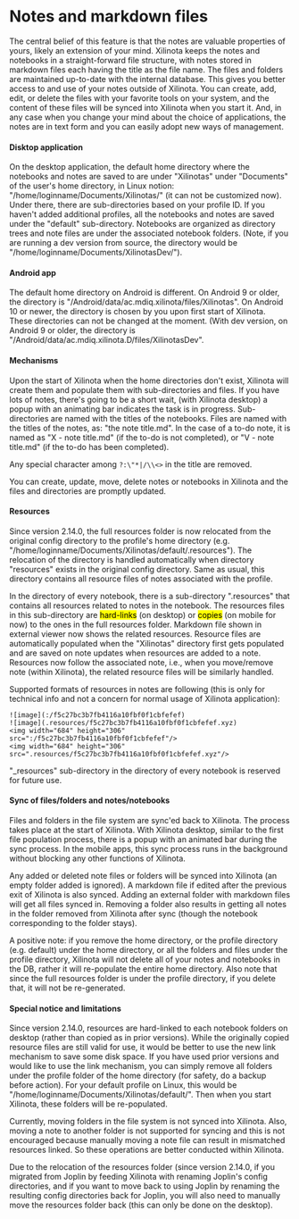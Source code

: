 # Notes and markdown files

The central belief of this feature is that the notes are valuable properties of yours, likely an extension of your mind.  Xilinota keeps the notes and notebooks in a straight-forward file structure, with notes stored in markdown files each having the title as the file name.  The files and folders are maintained up-to-date with the internal database.  This gives you better access to and use of your notes outside of Xilinota.  You can create, add, edit, or delete the files with your favorite tools on your system, and the content of these files will be synced into Xilinota when you start it.  And, in any case when you change your mind about the choice of applications, the notes are in text form and you can easily adopt new ways of management. 

#### Disktop application

On the desktop application, the default home directory where the notebooks and notes are saved to are under "Xilinotas" under "Documents" of the user's home directory, in Linux notion: "/home/loginname/Documents/Xilinotas/" (it can not be customized now). Under there, there are sub-directories based on your profile ID. If you haven't added additional profiles, all the notebooks and notes are saved under the "default" sub-directory. Notebooks are organized as directory trees and note files are under the associated notebook folders. (Note, if you are running a dev version from source, the directory would be "/home/loginname/Documents/XilinotasDev/").

#### Android app

The default home directory on Android is different. On Android 9 or older, the directory is "/Android/data/ac.mdiq.xilinota/files/Xilinotas". On Android 10 or newer, the directory is chosen by you upon first start of Xilinota. These directories can not be changed at the moment. (With dev version, on Android 9 or older, the directory is "/Android/data/ac.mdiq.xilinota.D/files/XilinotasDev".

#### Mechanisms

Upon the start of Xilinota when the home directories don't exist, Xilinota will create them and populate them with sub-directories and files. If you have lots of notes, there's going to be a short wait, (with Xilinota desktop) a popup with an animating bar indicates the task is in progress.  Sub-directories are named with the titles of the notebooks. Files are named with the titles of the notes, as: "the note title.md". In the case of a to-do note, it is named as "X - note title.md" (if the to-do is not completed), or "V - note title.md" (if the to-do has been completed).

Any special character among `?:\"*|/\\<>` in the title are removed.

You can create, update, move, delete notes or notebooks in Xilinota and the files and directories are promptly updated.

#### Resources

Since version 2.14.0, the full resources folder is now relocated from the original config directory to the profile's home directory (e.g. "/home/loginname/Documents/Xilinotas/default/.resources"). The relocation of the directory is handled automatically when directory "resources" exists in the original config directory. Same as usual, this directory contains all resource files of notes associated with the profile.

In the directory of every notebook, there is a sub-directory ".resources" that contains all resources related to notes in the notebook. The resources files in this sub-directory are <mark>hard-links</mark> (on desktop) or <mark>copies</mark> (on mobile for now) to the ones in the full resources folder.  Markdown file shown in external viewer now shows the related resources.  Resource files are automatically populated when the "Xilinotas" directory first gets populated and are saved on note updates when resources are added to a note.  Resources now follow the associated note, i.e., when you move/remove note (within Xilinota), the related resource files will be similarly handled.

Supported formats of resources in notes are following (this is only for technical info and not a concern for normal usage of Xilinota application):
```
![image](:/f5c27bc3b7fb4116a10fbf0f1cbfefef)
![image](.resources/f5c27bc3b7fb4116a10fbf0f1cbfefef.xyz)
<img width="684" height="306" src=":/f5c27bc3b7fb4116a10fbf0f1cbfefef"/>
<img width="684" height="306" src=".resources/f5c27bc3b7fb4116a10fbf0f1cbfefef.xyz"/>
```
"_resources" sub-directory in the directory of every notebook is reserved for future use.

#### Sync of files/folders and notes/notebooks

Files and folders in the file system are sync'ed back to Xilinota.  The process takes place at the start of Xilinota.  With Xilinota desktop, similar to the first file population process, there is a popup with an animated bar during the sync process.  In the mobile apps, this sync process runs in the background without blocking any other functions of Xilinota.

Any added or deleted note files or folders will be synced into Xilinota (an empty folder added is ignored). A markdown file if edited after the previous exit of Xilinota is also synced.  Adding an external folder with markdown files will get all files synced in.  Removing a folder also results in getting all notes in the folder removed from Xilinota after sync (though the notebook corresponding to the folder stays).

A positive note: if you remove the home directory, or the profile directory (e.g. default) under the home directory, or all the folders and files under the profile directory, Xilinota will not delete all of your notes and notebooks in the DB, rather it will re-populate the entire home directory.  Also note that since the full resources folder is under the profile directory, if you delete that, it will not be re-generated.

#### Special notice and limitations

Since version 2.14.0, resources are hard-linked to each notebook folders on desktop (rather than copied as in prior versions).  While the originally copied resource files are still valid for use, it would be better to use the new link mechanism to save some disk space.  If you have used prior versions and would like to use the link mechanism, you can simply remove all folders under the profile folder of the home directory (for safety, do a backup before action).  For your default profile on Linux, this would be "/home/loginname/Documents/Xilinotas/default/".  Then when you start Xilinota, these folders will be re-populated.

Currently, moving folders in the file system is not synced into Xilinota.  Also, moving a note to another folder is not supported for syncing and this is not encouraged because manually moving a note file can result in mismatched resources linked.  So these operations are better conducted within Xilinota.

Due to the relocation of the resources folder (since version 2.14.0, if you migrated from Joplin by feeding Xilinota with renaming Joplin's config directories, and if you want to move back to using Joplin by renaming the resulting config directories back for Joplin, you will also need to manually move the resources folder back (this can only be done on the desktop).